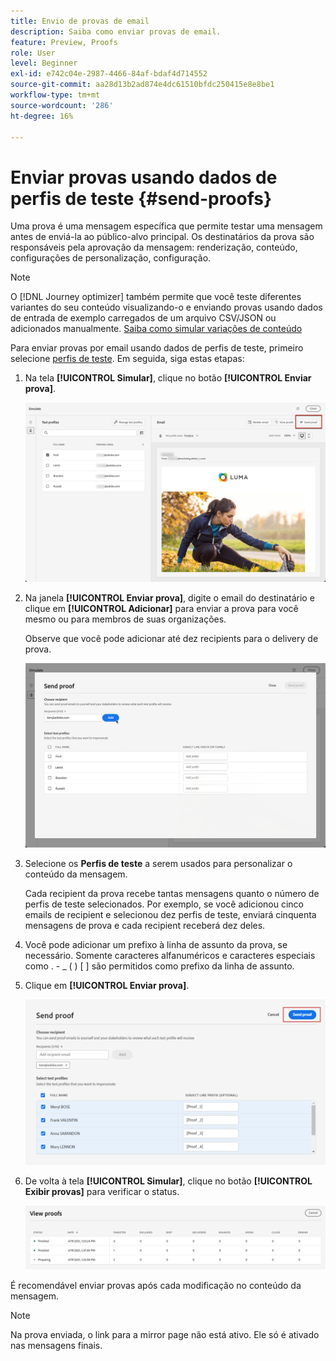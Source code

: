 ```yaml
---
title: Envio de provas de email
description: Saiba como enviar provas de email.
feature: Preview, Proofs
role: User
level: Beginner
exl-id: e742c04e-2987-4466-84af-bdaf4d714552
source-git-commit: aa28d13b2ad874e4dc61510bfdc250415e8e8be1
workflow-type: tm+mt
source-wordcount: '286'
ht-degree: 16%

---
```


# Enviar provas usando dados de perfis de teste {#send-proofs}

Uma prova é uma mensagem específica que permite testar uma mensagem antes de enviá-la ao público-alvo principal. Os destinatários da prova são responsáveis pela aprovação da mensagem: renderização, conteúdo, configurações de personalização, configuração.

>[!NOTE]
>
>O [!DNL Journey optimizer] também permite que você teste diferentes variantes do seu conteúdo visualizando-o e enviando provas usando dados de entrada de exemplo carregados de um arquivo CSV/JSON ou adicionados manualmente. [Saiba como simular variações de conteúdo](../test-approve/simulate-sample-input.md)

Para enviar provas por email usando dados de perfis de teste, primeiro selecione [perfis de teste](test-profiles.md). Em seguida, siga estas etapas:

1. Na tela **[!UICONTROL Simular]**, clique no botão **[!UICONTROL Enviar prova]**.

   ![](../email/assets/send-proof-button.png)

1. Na janela **[!UICONTROL Enviar prova]**, digite o email do destinatário e clique em **[!UICONTROL Adicionar]** para enviar a prova para você mesmo ou para membros de suas organizações.

   Observe que você pode adicionar até dez recipients para o delivery de prova.

   ![](../email/assets/send-proof-add.png)

1. Selecione os **Perfis de teste** a serem usados para personalizar o conteúdo da mensagem.

   Cada recipient da prova recebe tantas mensagens quanto o número de perfis de teste selecionados. Por exemplo, se você adicionou cinco emails de recipient e selecionou dez perfis de teste, enviará cinquenta mensagens de prova e cada recipient receberá dez deles.

1. Você pode adicionar um prefixo à linha de assunto da prova, se necessário. Somente caracteres alfanuméricos e caracteres especiais como . - _ ( ) [ ] são permitidos como prefixo da linha de assunto.

1. Clique em **[!UICONTROL Enviar prova]**.

   ![](../email/assets/send-proof-select.png)

1. De volta à tela **[!UICONTROL Simular]**, clique no botão **[!UICONTROL Exibir provas]** para verificar o status.

   ![](../email/assets/send-proof-view.png)

É recomendável enviar provas após cada modificação no conteúdo da mensagem.

>[!NOTE]
>
>Na prova enviada, o link para a mirror page não está ativo. Ele só é ativado nas mensagens finais.
